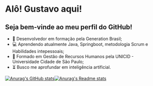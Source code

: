 # Alô! Gustavo aqui!

## Seja bem-vinde ao meu perfil do GitHub!

- :seedling: Desenvolvedor em formação pela Generation Brasil;
- :computer: Aprendendo atualmente Java, Springboot, metodologia Scrum e Habilidades intepessoais;
- :school: Formado em Gestão de Recursos Humanos pela UNICID - Universidade Cidade de São Paulo;
- :hourglass_flowing_sand:  Busco me aprofundar em inteligência artificial.

[![Anurag's GitHub stats](https://github-readme-stats.vercel.app/api?username=Gstv-web&layout=compact&show_icons=true&theme=dark)](https://github.com/anuraghazra/github-readme-stats)[![Anurag's Readme stats](https://github-readme-stats.vercel.app/api/top-langs/?username=Gstv-web&layout=default&theme=dark&langs_count=7&card_width=500)](https://github.com/anuraghazra/github-readme-stats)